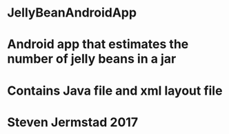 # JellyBeanAndroidApp
# Android app that estimates the number of jelly beans in a jar
# Contains Java file and xml layout file
# Steven Jermstad 2017
